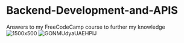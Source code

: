 # Backend-Development-and-APIS
Answers to my FreeCodeCamp course to further my knowledge 
![1500x500](https://github.com/Anoonaa/Backend-Development-and-APIS/assets/122968120/b6218536-9a0c-4e6a-94fd-f725f67ada33)
![GONMUdyaUAEHPIJ](https://github.com/Anoonaa/Backend-Development-and-APIS/assets/122968120/be784625-bc34-48e8-8492-6609fd91c58b)
